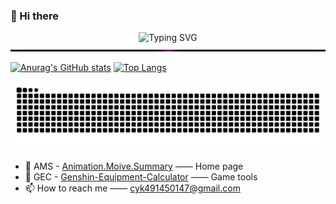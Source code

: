 ### 👋 Hi there
<div align="center">
  
![Typing SVG](https://readme-typing-svg.herokuapp.com?font=Handlee&center=true&vCenter=true&width=600&height=40&lines=If+everyone+is+not+special%2C+Maybe+you+can+be+what+you+want+to+be.)
<img src="./images/line.gif" width="100%"  height="3">  
  
</div> 


[![Anurag's GitHub stats](https://github-readme-stats.vercel.app/api?username=Mobbbb&hide_title=false&show_icons=true&include_all_commits=true&line_height=24&hide=stars)](https://github.com/Mobbbb)
[![Top Langs](https://github-readme-stats.vercel.app/api/top-langs/?username=Mobbbb&layout=compact&line_height=22)](https://github.com/Mobbbb/blog)


![snake](./images/github-contribution-grid-snake.svg)


- 🚩 AMS - [Animation.Moive.Summary](https://mobbbb.top) —— Home page
- 🚩 GEC - [Genshin-Equipment-Calculator](https://mobbbb.top/genshin/) —— Game tools
- 📫 How to reach me —— cyk491450147@gmail.com
